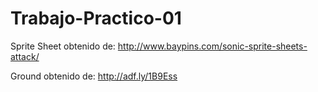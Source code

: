 # Trabajo-Practico-01

Sprite Sheet obtenido de: http://www.baypins.com/sonic-sprite-sheets-attack/

Ground obtenido de: http://adf.ly/1B9Ess